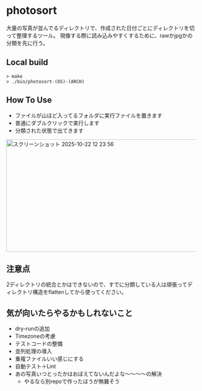 # photosort

大量の写真が並んでるディレクトリで、作成された日付ごとにディレクトリを切って整理するツール。
現像する際に読み込みやすくするために、rawかjpgかの分類を先に行う。

## Local build
```
> make
> ./bin/photosort-(OS)-(ARCH)
```

## How To Use
- ファイルが山ほど入ってるフォルダに実行ファイルを置きます
- 普通にダブルクリックで実行します
- 分類された状態で出てきます
<img width="731" height="298" alt="スクリーンショット 2025-10-22 12 23 56" src="https://github.com/user-attachments/assets/08a39113-ecd3-4c59-a565-f15b61db4fb4" />


## 注意点
2ディレクトリの統合とかはできないので、すでに分類している人は頑張ってディレクトリ構造をflattenしてから使ってください。

## 気が向いたらやるかもしれないこと
- dry-runの追加
- Timezoneの考慮
- テストコードの整備
- 並列処理の導入
- 重複ファイルいい感じにする
- 自動テスト＋Lint
- あの写真いつとったかはおぼえてないんだよな〜〜〜〜の解決
  - やるなら別repoで作ったほうが無難そう
